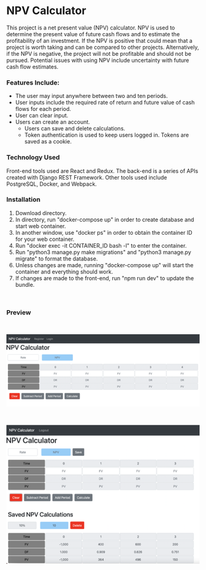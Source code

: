 # NPV Calculator

This project is a net present value (NPV) calculator.  NPV is used to determine the present value of future cash flows and to estimate the profitability of an investment.  If the NPV is positive that could mean that a project is worth taking and can be compared to other projects.  Alternatively, if the NPV is negative, the project will not be profitable and should not be pursued.  Potential issues with using NPV include uncertainty with future cash flow estimates.  

### Features Include:
- The user may input anywhere between two and ten periods.
- User inputs include the required rate of return and future value of cash flows for each period.
- User can clear input.
- Users can create an account.
	- Users can save and delete calculations.
	- Token authentication is used to keep users logged in. Tokens are saved as a cookie.

### Technology Used
Front-end tools used are React and Redux. The back-end is a series of APIs created with Django REST Framework.  Other tools used include PostgreSQL, Docker, and Webpack.

### Installation
1. Download directory.
2. In directory, run "docker-compose up" in order to create database and start web container.
3. In another window, use "docker ps" in order to obtain the container ID for your web container.
4. Run "docker exec -it CONTAINER_ID bash -l" to enter the container.
5. Run "python3 manage.py make migrations" and "python3 manage.py migrate" to format the database.
6. Unless changes are made, running "docker-compose up" will start the container and everything should work.
7. If changes are made to the front-end, run "npm run dev" to update the bundle.

<br />

### Preview

<br />

![Image One of Application](image_one.png)

<br />

![Image Two of Application](image_two.png)

<br />
